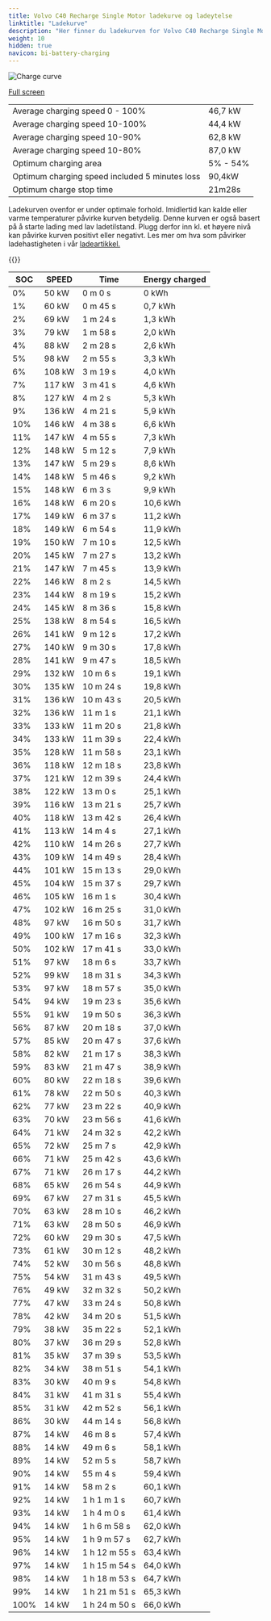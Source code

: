```yaml
---
title: Volvo C40 Recharge Single Motor ladekurve og ladeytelse
linktitle: "Ladekurve"
description: "Her finner du ladekurven for Volvo C40 Recharge Single Motor. "
weight: 10
hidden: true
navicon: bi-battery-charging
---
```

<!-- markdownlint-disable MD033 -->
<img src="../chargingcurve.svg" alt="Charge curve" class="img-fluid">

[Full screen](../chargingcurve.svg)


<table class="table table-striped">
<tbody>
<tr>
<td>Average charging speed 0 - 100% </td><td>46,7 kW</td>
</tr>
<tr>
<td>Average charging speed 10-100% </td><td>44,4 kW</td>
</tr>
<tr>
<td>Average charging speed 10-90% </td><td>62,8 kW</td>
</tr>
<tr>
<td>Average charging speed 10-80% </td><td>87,0 kW</td>
</tr>
<tr>
<td>Optimum charging area</td><td>5% - 54%</td>
</tr>
<tr>
<td>Optimum charging speed included 5 minutes loss</td><td>90,4kW</td>
</tr>
<tr>
<td>Optimum charge stop time </td><td>21m28s</td>
</tr>
</tbody>
</table>


Ladekurven ovenfor er under optimale forhold. Imidlertid kan kalde eller varme temperaturer påvirke kurven betydelig. Denne kurven er også basert på å starte lading med lav ladetilstand. Plugg derfor inn kl. et høyere nivå kan påvirke kurven positivt eller negativt. Les mer om hva som påvirker ladehastigheten i vår [ladeartikkel.](../../../../../technology/battery/charging/) 


{{<evkxdisplayaddarticle />}}
<table class="table table-striped">
<thead>
<tr><th>SOC</th><th>SPEED</th><th>Time</th><th>Energy charged</th></tr>
</thead>
<tbody>
<tr>
<td>0%</td><td>50 kW</td><td> 0 m 0 s </td><td>0 kWh </td>
</tr>
<tr>
<td>1%</td><td>60 kW</td><td> 0 m 45 s </td><td>0,7 kWh </td>
</tr>
<tr>
<td>2%</td><td>69 kW</td><td> 1 m 24 s </td><td>1,3 kWh </td>
</tr>
<tr>
<td>3%</td><td>79 kW</td><td> 1 m 58 s </td><td>2,0 kWh </td>
</tr>
<tr>
<td>4%</td><td>88 kW</td><td> 2 m 28 s </td><td>2,6 kWh </td>
</tr>
<tr>
<td>5%</td><td>98 kW</td><td> 2 m 55 s </td><td>3,3 kWh </td>
</tr>
<tr>
<td>6%</td><td>108 kW</td><td> 3 m 19 s </td><td>4,0 kWh </td>
</tr>
<tr>
<td>7%</td><td>117 kW</td><td> 3 m 41 s </td><td>4,6 kWh </td>
</tr>
<tr>
<td>8%</td><td>127 kW</td><td> 4 m 2 s </td><td>5,3 kWh </td>
</tr>
<tr>
<td>9%</td><td>136 kW</td><td> 4 m 21 s </td><td>5,9 kWh </td>
</tr>
<tr>
<td>10%</td><td>146 kW</td><td> 4 m 38 s </td><td>6,6 kWh </td>
</tr>
<tr>
<td>11%</td><td>147 kW</td><td> 4 m 55 s </td><td>7,3 kWh </td>
</tr>
<tr>
<td>12%</td><td>148 kW</td><td> 5 m 12 s </td><td>7,9 kWh </td>
</tr>
<tr>
<td>13%</td><td>147 kW</td><td> 5 m 29 s </td><td>8,6 kWh </td>
</tr>
<tr>
<td>14%</td><td>148 kW</td><td> 5 m 46 s </td><td>9,2 kWh </td>
</tr>
<tr>
<td>15%</td><td>148 kW</td><td> 6 m 3 s </td><td>9,9 kWh </td>
</tr>
<tr>
<td>16%</td><td>148 kW</td><td> 6 m 20 s </td><td>10,6 kWh </td>
</tr>
<tr>
<td>17%</td><td>149 kW</td><td> 6 m 37 s </td><td>11,2 kWh </td>
</tr>
<tr>
<td>18%</td><td>149 kW</td><td> 6 m 54 s </td><td>11,9 kWh </td>
</tr>
<tr>
<td>19%</td><td>150 kW</td><td> 7 m 10 s </td><td>12,5 kWh </td>
</tr>
<tr>
<td>20%</td><td>145 kW</td><td> 7 m 27 s </td><td>13,2 kWh </td>
</tr>
<tr>
<td>21%</td><td>147 kW</td><td> 7 m 45 s </td><td>13,9 kWh </td>
</tr>
<tr>
<td>22%</td><td>146 kW</td><td> 8 m 2 s </td><td>14,5 kWh </td>
</tr>
<tr>
<td>23%</td><td>144 kW</td><td> 8 m 19 s </td><td>15,2 kWh </td>
</tr>
<tr>
<td>24%</td><td>145 kW</td><td> 8 m 36 s </td><td>15,8 kWh </td>
</tr>
<tr>
<td>25%</td><td>138 kW</td><td> 8 m 54 s </td><td>16,5 kWh </td>
</tr>
<tr>
<td>26%</td><td>141 kW</td><td> 9 m 12 s </td><td>17,2 kWh </td>
</tr>
<tr>
<td>27%</td><td>140 kW</td><td> 9 m 30 s </td><td>17,8 kWh </td>
</tr>
<tr>
<td>28%</td><td>141 kW</td><td> 9 m 47 s </td><td>18,5 kWh </td>
</tr>
<tr>
<td>29%</td><td>132 kW</td><td> 10 m 6 s </td><td>19,1 kWh </td>
</tr>
<tr>
<td>30%</td><td>135 kW</td><td> 10 m 24 s </td><td>19,8 kWh </td>
</tr>
<tr>
<td>31%</td><td>136 kW</td><td> 10 m 43 s </td><td>20,5 kWh </td>
</tr>
<tr>
<td>32%</td><td>136 kW</td><td> 11 m 1 s </td><td>21,1 kWh </td>
</tr>
<tr>
<td>33%</td><td>133 kW</td><td> 11 m 20 s </td><td>21,8 kWh </td>
</tr>
<tr>
<td>34%</td><td>133 kW</td><td> 11 m 39 s </td><td>22,4 kWh </td>
</tr>
<tr>
<td>35%</td><td>128 kW</td><td> 11 m 58 s </td><td>23,1 kWh </td>
</tr>
<tr>
<td>36%</td><td>118 kW</td><td> 12 m 18 s </td><td>23,8 kWh </td>
</tr>
<tr>
<td>37%</td><td>121 kW</td><td> 12 m 39 s </td><td>24,4 kWh </td>
</tr>
<tr>
<td>38%</td><td>122 kW</td><td> 13 m 0 s </td><td>25,1 kWh </td>
</tr>
<tr>
<td>39%</td><td>116 kW</td><td> 13 m 21 s </td><td>25,7 kWh </td>
</tr>
<tr>
<td>40%</td><td>118 kW</td><td> 13 m 42 s </td><td>26,4 kWh </td>
</tr>
<tr>
<td>41%</td><td>113 kW</td><td> 14 m 4 s </td><td>27,1 kWh </td>
</tr>
<tr>
<td>42%</td><td>110 kW</td><td> 14 m 26 s </td><td>27,7 kWh </td>
</tr>
<tr>
<td>43%</td><td>109 kW</td><td> 14 m 49 s </td><td>28,4 kWh </td>
</tr>
<tr>
<td>44%</td><td>101 kW</td><td> 15 m 13 s </td><td>29,0 kWh </td>
</tr>
<tr>
<td>45%</td><td>104 kW</td><td> 15 m 37 s </td><td>29,7 kWh </td>
</tr>
<tr>
<td>46%</td><td>105 kW</td><td> 16 m 1 s </td><td>30,4 kWh </td>
</tr>
<tr>
<td>47%</td><td>102 kW</td><td> 16 m 25 s </td><td>31,0 kWh </td>
</tr>
<tr>
<td>48%</td><td>97 kW</td><td> 16 m 50 s </td><td>31,7 kWh </td>
</tr>
<tr>
<td>49%</td><td>100 kW</td><td> 17 m 16 s </td><td>32,3 kWh </td>
</tr>
<tr>
<td>50%</td><td>102 kW</td><td> 17 m 41 s </td><td>33,0 kWh </td>
</tr>
<tr>
<td>51%</td><td>97 kW</td><td> 18 m 6 s </td><td>33,7 kWh </td>
</tr>
<tr>
<td>52%</td><td>99 kW</td><td> 18 m 31 s </td><td>34,3 kWh </td>
</tr>
<tr>
<td>53%</td><td>97 kW</td><td> 18 m 57 s </td><td>35,0 kWh </td>
</tr>
<tr>
<td>54%</td><td>94 kW</td><td> 19 m 23 s </td><td>35,6 kWh </td>
</tr>
<tr>
<td>55%</td><td>91 kW</td><td> 19 m 50 s </td><td>36,3 kWh </td>
</tr>
<tr>
<td>56%</td><td>87 kW</td><td> 20 m 18 s </td><td>37,0 kWh </td>
</tr>
<tr>
<td>57%</td><td>85 kW</td><td> 20 m 47 s </td><td>37,6 kWh </td>
</tr>
<tr>
<td>58%</td><td>82 kW</td><td> 21 m 17 s </td><td>38,3 kWh </td>
</tr>
<tr>
<td>59%</td><td>83 kW</td><td> 21 m 47 s </td><td>38,9 kWh </td>
</tr>
<tr>
<td>60%</td><td>80 kW</td><td> 22 m 18 s </td><td>39,6 kWh </td>
</tr>
<tr>
<td>61%</td><td>78 kW</td><td> 22 m 50 s </td><td>40,3 kWh </td>
</tr>
<tr>
<td>62%</td><td>77 kW</td><td> 23 m 22 s </td><td>40,9 kWh </td>
</tr>
<tr>
<td>63%</td><td>70 kW</td><td> 23 m 56 s </td><td>41,6 kWh </td>
</tr>
<tr>
<td>64%</td><td>71 kW</td><td> 24 m 32 s </td><td>42,2 kWh </td>
</tr>
<tr>
<td>65%</td><td>72 kW</td><td> 25 m 7 s </td><td>42,9 kWh </td>
</tr>
<tr>
<td>66%</td><td>71 kW</td><td> 25 m 42 s </td><td>43,6 kWh </td>
</tr>
<tr>
<td>67%</td><td>71 kW</td><td> 26 m 17 s </td><td>44,2 kWh </td>
</tr>
<tr>
<td>68%</td><td>65 kW</td><td> 26 m 54 s </td><td>44,9 kWh </td>
</tr>
<tr>
<td>69%</td><td>67 kW</td><td> 27 m 31 s </td><td>45,5 kWh </td>
</tr>
<tr>
<td>70%</td><td>63 kW</td><td> 28 m 10 s </td><td>46,2 kWh </td>
</tr>
<tr>
<td>71%</td><td>63 kW</td><td> 28 m 50 s </td><td>46,9 kWh </td>
</tr>
<tr>
<td>72%</td><td>60 kW</td><td> 29 m 30 s </td><td>47,5 kWh </td>
</tr>
<tr>
<td>73%</td><td>61 kW</td><td> 30 m 12 s </td><td>48,2 kWh </td>
</tr>
<tr>
<td>74%</td><td>52 kW</td><td> 30 m 56 s </td><td>48,8 kWh </td>
</tr>
<tr>
<td>75%</td><td>54 kW</td><td> 31 m 43 s </td><td>49,5 kWh </td>
</tr>
<tr>
<td>76%</td><td>49 kW</td><td> 32 m 32 s </td><td>50,2 kWh </td>
</tr>
<tr>
<td>77%</td><td>47 kW</td><td> 33 m 24 s </td><td>50,8 kWh </td>
</tr>
<tr>
<td>78%</td><td>42 kW</td><td> 34 m 20 s </td><td>51,5 kWh </td>
</tr>
<tr>
<td>79%</td><td>38 kW</td><td> 35 m 22 s </td><td>52,1 kWh </td>
</tr>
<tr>
<td>80%</td><td>37 kW</td><td> 36 m 29 s </td><td>52,8 kWh </td>
</tr>
<tr>
<td>81%</td><td>35 kW</td><td> 37 m 39 s </td><td>53,5 kWh </td>
</tr>
<tr>
<td>82%</td><td>34 kW</td><td> 38 m 51 s </td><td>54,1 kWh </td>
</tr>
<tr>
<td>83%</td><td>30 kW</td><td> 40 m 9 s </td><td>54,8 kWh </td>
</tr>
<tr>
<td>84%</td><td>31 kW</td><td> 41 m 31 s </td><td>55,4 kWh </td>
</tr>
<tr>
<td>85%</td><td>31 kW</td><td> 42 m 52 s </td><td>56,1 kWh </td>
</tr>
<tr>
<td>86%</td><td>30 kW</td><td> 44 m 14 s </td><td>56,8 kWh </td>
</tr>
<tr>
<td>87%</td><td>14 kW</td><td> 46 m 8 s </td><td>57,4 kWh </td>
</tr>
<tr>
<td>88%</td><td>14 kW</td><td> 49 m 6 s </td><td>58,1 kWh </td>
</tr>
<tr>
<td>89%</td><td>14 kW</td><td> 52 m 5 s </td><td>58,7 kWh </td>
</tr>
<tr>
<td>90%</td><td>14 kW</td><td> 55 m 4 s </td><td>59,4 kWh </td>
</tr>
<tr>
<td>91%</td><td>14 kW</td><td> 58 m 2 s </td><td>60,1 kWh </td>
</tr>
<tr>
<td>92%</td><td>14 kW</td><td>1 h 1 m 1 s </td><td>60,7 kWh </td>
</tr>
<tr>
<td>93%</td><td>14 kW</td><td>1 h 4 m 0 s </td><td>61,4 kWh </td>
</tr>
<tr>
<td>94%</td><td>14 kW</td><td>1 h 6 m 58 s </td><td>62,0 kWh </td>
</tr>
<tr>
<td>95%</td><td>14 kW</td><td>1 h 9 m 57 s </td><td>62,7 kWh </td>
</tr>
<tr>
<td>96%</td><td>14 kW</td><td>1 h 12 m 55 s </td><td>63,4 kWh </td>
</tr>
<tr>
<td>97%</td><td>14 kW</td><td>1 h 15 m 54 s </td><td>64,0 kWh </td>
</tr>
<tr>
<td>98%</td><td>14 kW</td><td>1 h 18 m 53 s </td><td>64,7 kWh </td>
</tr>
<tr>
<td>99%</td><td>14 kW</td><td>1 h 21 m 51 s </td><td>65,3 kWh </td>
</tr>
<tr>
<td>100%</td><td>14 kW</td><td>1 h 24 m 50 s </td><td>66,0 kWh </td>
</tr>
</tbody>
</table>

